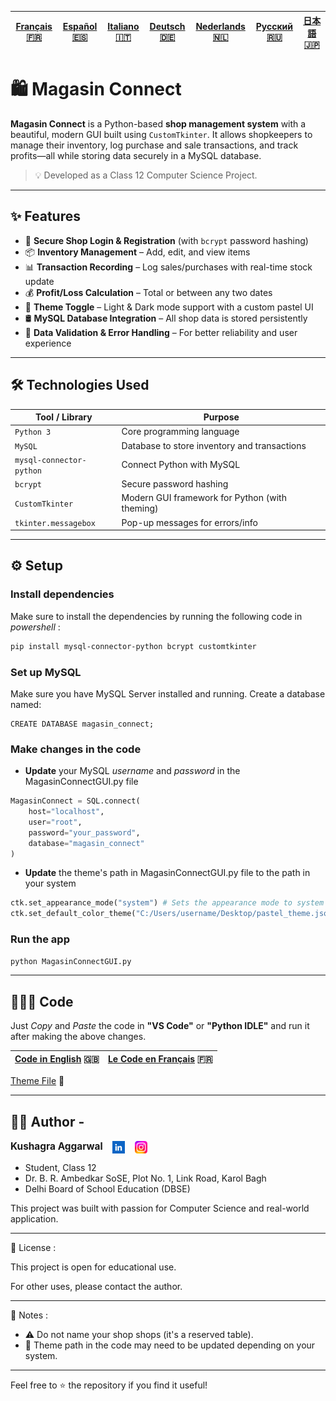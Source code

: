 | [Français 🇫🇷](/FR%20🇨🇵/README_fr.md) | [Español 🇪🇸](/ES%20🇪🇸/README_es.md) | [Italiano 🇮🇹](/IT%20🇮🇹/README_it.md) | [Deutsch 🇩🇪](/DE%20🇩🇪/README_de.md) | [Nederlands 🇳🇱](/NL%20🇳🇱/README_nl.md) | [Русский 🇷🇺](/RU%20🇷🇺/README_ru.md) | [日本語 🇯🇵](/JP%20🇯🇵/README_jp.md) |
|-|-|-|-|-|-|-| 
# 🛍️ Magasin Connect

**Magasin Connect** is a Python-based **shop management system** with a beautiful, modern GUI built using `CustomTkinter`. It allows shopkeepers to manage their inventory, log purchase and sale transactions, and track profits—all while storing data securely in a MySQL database.

> 💡 Developed as a Class 12 Computer Science Project.

---

## ✨ Features

- 🔐 **Secure Shop Login & Registration** (with `bcrypt` password hashing)
- 📦 **Inventory Management** – Add, edit, and view items
- 📊 **Transaction Recording** – Log sales/purchases with real-time stock update
- 💰 **Profit/Loss Calculation** – Total or between any two dates
- 🎨 **Theme Toggle** – Light & Dark mode support with a custom pastel UI
- 🛢️ **MySQL Database Integration** – All shop data is stored persistently
- 🧹 **Data Validation & Error Handling** – For better reliability and user experience

---

## 🛠️ Technologies Used

| Tool / Library       | Purpose                                           |
|----------------------|---------------------------------------------------|
| `Python 3`           | Core programming language                         |
| `MySQL`              | Database to store inventory and transactions      |
| `mysql-connector-python` | Connect Python with MySQL                      |
| `bcrypt`             | Secure password hashing                           |
| `CustomTkinter`      | Modern GUI framework for Python (with theming)    |
| `tkinter.messagebox` | Pop-up messages for errors/info                   |

---
## ⚙️ Setup
### Install dependencies
Make sure to install the dependencies by running the following code in *powershell* :
```bash
pip install mysql-connector-python bcrypt customtkinter
```

### Set up MySQL
Make sure you have MySQL Server installed and running.
Create a database named:
```MySQl
CREATE DATABASE magasin_connect;
```

### Make changes in the code
- **Update** your MySQL *username* and *password* in the MagasinConnectGUI.py file
```Python
MagasinConnect = SQL.connect(
    host="localhost",
    user="root",
    password="your_password",
    database="magasin_connect"
)
```
- **Update** the theme's path in MagasinConnectGUI.py file to the path in your system
```Python
ctk.set_appearance_mode("system") # Sets the appearance mode to system default (light or dark based on system settings)
ctk.set_default_color_theme("C:/Users/username/Desktop/pastel_theme.json") # Sets the default color theme to a custom pastel theme (given alongside this code), please change the path to the theme file as per your system
```

### Run the app
```bash
python MagasinConnectGUI.py
```
---

## 👨🏻‍💻 Code
Just *Copy* and *Paste* the code in **"VS Code"** or **"Python IDLE"** and run it after making the above changes.

| [Code in English](/MagasinConnectGUI.py) 🇬🇧 | [Le Code en Français](FR%20🇨🇵/MagasinConnectGUI_fr.py) 🇫🇷 |
|-|-|

[Theme File](/pastel_theme.json) 🎨

---

## 🙋‍♂️ Author -  
<p style="margin: 0; padding: 0;">
  <span style="font-weight: bold; font-size: 1.1em;">Kushagra Aggarwal</span>
  &nbsp;&nbsp;
  <a href="https://www.linkedin.com/in/kushagraaggarwal639/"
     target="_blank"
     style="display: inline-flex; align-items: center; vertical-align: middle; text-decoration: none;">
    <img src="https://raw.githubusercontent.com/Kushagra639/Magasin_Connect/main/LinkedIn%20Logo.png"
         alt="LinkedIn"
         width="20"
         style="display: block;">
  </a>
  &nbsp;&nbsp;
  <a href="https://www.instagram.com/kushagraaggarwal639/"
     target="_blank"
     style="display: inline-flex; align-items: center; vertical-align: middle; text-decoration: none;">
    <img src="https://raw.githubusercontent.com/Kushagra639/Magasin_Connect/main/Instagram_logo.png"
         alt="Instagram"
         width="20"
         style="display: block;">
  </a>
</p>



- Student, Class 12
- Dr. B. R. Ambedkar SoSE, Plot No. 1, Link Road, Karol Bagh
- Delhi Board of School Education (DBSE)

This project was built with passion for Computer Science and real-world application.

---

📄 License :

This project is open for educational use.

For other uses, please contact the author.

---

📌 Notes :

- ⚠️ Do not name your shop shops (it's a reserved table).
- 🎨 Theme path in the code may need to be updated depending on your system.

---

Feel free to ⭐ the repository if you find it useful!

